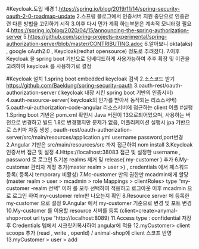 #Keycloak.도입 배경 
    1.https://spring.io/blog/2019/11/14/spring-security-oauth-2-0-roadmap-update
    2.스프링 블로그에서 인증서버 지원 중단으로 인증관련 다른 방법을 고민하기 시작
    3.이후 다시 먼가 계획 하는부분은 계속적 모니터링 필요 
    4.https://spring.io/blog/2020/04/15/announcing-the-spring-authorization-server
    5.https://github.com/spring-projects-experimental/spring-authorization-server/blob/master/CONTRIBUTING.adoc
    6.알아보니 okta(aks) , google oAuth2.0 , Keycloak(redhat opensource) 정도로 추려졌다.
    7.이후 Keycloak 을 spring boot 기반으로 임베디드하게 사용가능하여 추후 확장 및 이관을 고려하여 keycloak 를 사용하기로 결정
 
#Keycloak 설치 
    1.spring boot embedded keycloak 검색
    2.소스코드 받기 https://github.com/Baeldung/spring-security-oauth
    3.oauth-rest/oauth-authorization-server ( keycloak 내장 시킨 spring boot 기반의 인증서버)
    4.oauth-resource-server( keycloak의 인가를 받아서 동작되는 리소스서버) 
    5.oauth-ui-authorization-code-angular 리소스서버에 접근하는 client 어플
#실행
    1.Spring boot 기반은 pom.xml 확인시 Java 버전이 13으로되어있으며, 사용하는 버전으로 변경하고 빌드 1.8로 변경했지만 문제가 없음, 어플리케이션 실행시 jpa 기반으로 스키마 자동 생성 , oauth-rest/oauth-authorization-server/src/main/resources/application.yml username password,port변경
    2.Angular 기반은 src/main/resources/src 까지 접근하여 nom install 
    3.Keycloak 인증서버 접근 및 설정
    4.Https://localhost:38083 접근 및 설정한 username , password 로 로그인 
    5.기본 realms 제거 및 release( my-customer ) 추가
    6.My-customar 관리자 계정 추가(master realm > user >)  , credentials 에서 페스워드 등록( 등록시 temporary 비활성)
    7.Mc-customer 만의 권한만 mcadmin에게 할당 (master realm > user > mcadmin > role Mappings > clientRoles> type “my-customer -realm 선택” 이하 롤 모두 선택하여 적용하고 로그아웃 이후 mcadmin 으로 로그인 하여 my-customer relm만 나오는지 확인
    8.Resource server 에 등록한 my-customer 으로 설정
    9.Angular 에서 my-customer 기준으로 변경 및 포트 변경
    10.My-customer 를 이용할 resource 서버를 등록 (client>create>anymal-shop>root url type “http://localhost:8089)
    11.Access type : confidential 저장후 Credentials 텝에서 시크릿키복사하여 angular에 적용
    12.myCustomer> client scoops 추가 (read , write , openId) / animal-shop에 client 스코프 반영
    13.myCustomer > user > add
